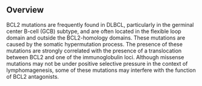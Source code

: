 ## Overview

BCL2 mutations are frequently found in DLBCL, particularly in the germinal center B-cell (GCB) subtype, and are often located in the flexible loop domain and outside the BCL2-homology domains. 
These mutations are caused by the somatic hypermutation process. The presence of these mutations are strongly correlated with the presence of a translocation between BCL2 and one of the immunoglobulin loci.
Although missense mutations may not be under positive selective pressure in the context of lymphomagenesis, some of these mutations may interfere with the function of BCL2 antagonists.
